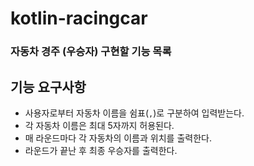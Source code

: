 # kotlin-racingcar

### 자동차 경주 (우승자) 구현할 기능 목록 

## 기능 요구사항

- 사용자로부터 자동차 이름을 쉼표(`,`)로 구분하여 입력받는다.
- 각 자동차 이름은 최대 5자까지 허용된다.
- 매 라운드마다 각 자동차의 이름과 위치를 출력한다.
- 라운드가 끝난 후 최종 우승자를 출력한다.